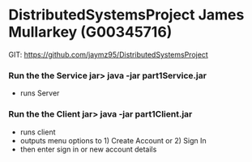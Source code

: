 # DistributedSystemsProject James Mullarkey (G00345716)

GIT: https://github.com/jaymz95/DistributedSystemsProject

### Run the the Service jar> java -jar part1Service.jar

- runs Server

### Run the the Client jar> java -jar part1Client.jar

- runs client
- outputs menu options to 1) Create Account or 2) Sign In
- then enter sign in or new account details